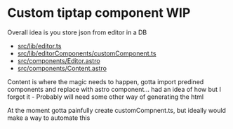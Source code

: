 # Custom tiptap component WIP

Overall idea is you store json from editor in a DB

- [src/lib/editor.ts](./src/lib/editor.ts)
- [src/lib/editorComponents/customComponent.ts](./src/lib/editorComponents/customComponent.ts)
- [src/components/Editor.astro](./src/components/Editor.astro)
- [src/components/Content.astro](./src/components/Content.astro)

Content is where the magic needs to happen, gotta import predined components and replace with astro component... had an idea of how but I forgot it
    - Probably will need some other way of generating the html

At the moment gotta painfully create customCompnent.ts, but ideally would make a way to automate this
